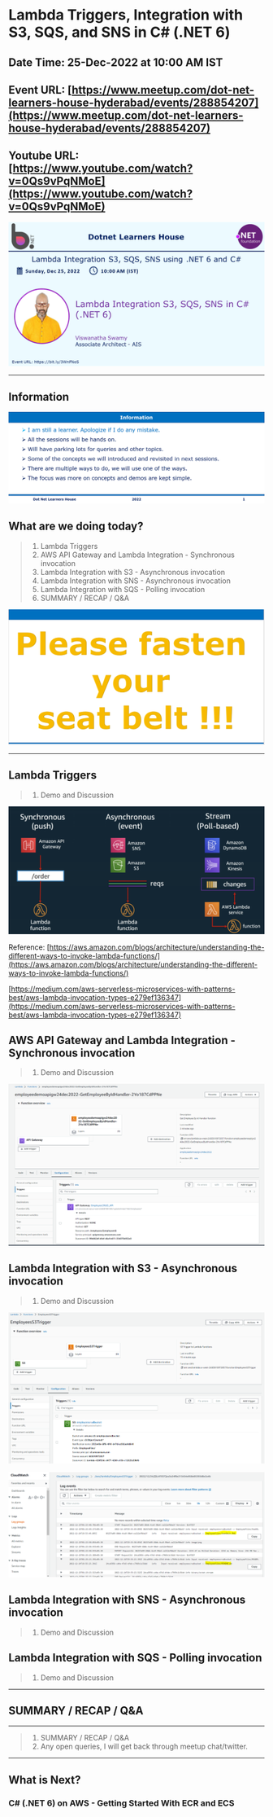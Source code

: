 # Lambda Triggers, Integration with S3, SQS, and SNS in C# (.NET 6)

## Date Time: 25-Dec-2022 at 10:00 AM IST

## Event URL: [https://www.meetup.com/dot-net-learners-house-hyderabad/events/288854207](https://www.meetup.com/dot-net-learners-house-hyderabad/events/288854207)

## Youtube URL: [https://www.youtube.com/watch?v=0Qs9vPqNMoE](https://www.youtube.com/watch?v=0Qs9vPqNMoE)

![Viswanatha Swamy P K |150x150](./documentation/images/ViswanathaSwamyPK.PNG)

---

## Information

![Information | 100x100](./documentation/images/Information.PNG)

## What are we doing today?

> 1. Lambda Triggers
> 1. AWS API Gateway and Lambda Integration  - Synchronous invocation
> 1. Lambda Integration with S3 - Asynchronous invocation
> 1. Lambda Integration with SNS - Asynchronous invocation
> 1. Lambda Integration with SQS - Polling invocation
> 1. SUMMARY / RECAP / Q&A

![Seat Belt | 100x100](./documentation/images/SeatBelt.PNG)

---

## Lambda Triggers

> 1. Demo and Discussion

![Lambda Function Triggers | 100x100](./documentation/images/LambdaFunction_Triggers.PNG)

Reference: [https://aws.amazon.com/blogs/architecture/understanding-the-different-ways-to-invoke-lambda-functions/](https://aws.amazon.com/blogs/architecture/understanding-the-different-ways-to-invoke-lambda-functions/)

[https://medium.com/aws-serverless-microservices-with-patterns-best/aws-lambda-invocation-types-e279ef136347](https://medium.com/aws-serverless-microservices-with-patterns-best/aws-lambda-invocation-types-e279ef136347)

## AWS API Gateway and Lambda Integration  - Synchronous invocation

> 1. Demo and Discussion

![APIG to Lambda Function Synchronous Trigger | 100x100](./documentation/images/APIG_Synchronous.PNG)

## Lambda Integration with S3 - Asynchronous invocation

> 1. Demo and Discussion

![S3 to Lambda Function Asynchronous Trigger | 100x100](./documentation/images/S3_Asynchronous_1.PNG)

![S3 to Lambda Function Asynchronous Trigger | 100x100](./documentation/images/S3_Asynchronous_2.PNG)

## Lambda Integration with SNS - Asynchronous invocation

> 1. Demo and Discussion

## Lambda Integration with SQS - Polling invocation

> 1. Demo and Discussion

---

## SUMMARY / RECAP / Q&A

---

> 1. SUMMARY / RECAP / Q&A
> 2. Any open queries, I will get back through meetup chat/twitter.

---

## What is Next?

### C# (.NET 6) on AWS - Getting Started With ECR and ECS
